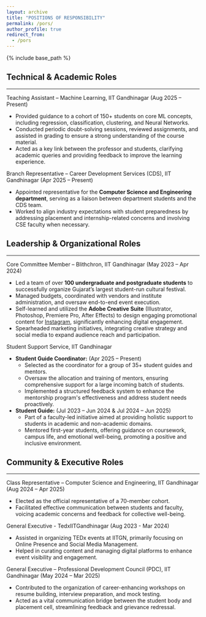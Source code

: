 ```yaml
---
layout: archive
title: "POSITIONS OF RESPONSIBILITY"
permalink: /pors/
author_profile: true
redirect_from:
  - /pors
---
```


{% include base_path %}

## **Technical & Academic Roles**
---

<div class="container">
  <div class="header">Teaching Assistant – Machine Learning, IIT Gandhinagar <span style="font-weight:normal;">(Aug 2025 – Present)</span></div>
  <div class="content">
    <ul>
      <li>Provided guidance to a cohort of 150+ students on core ML concepts, including regression, classification, clustering, and Neural Networks.</li>
      <li>Conducted periodic doubt-solving sessions, reviewed assignments, and assisted in grading to ensure a strong understanding of the course material.</li>
      <li>Acted as a key link between the professor and students, clarifying academic queries and providing feedback to improve the learning experience.</li>
    </ul>
  </div>
</div>

<div class="container">
  <div class="header">Branch Representative – Career Development Services (CDS), IIT Gandhinagar <span style="font-weight:normal;">(Apr 2025 – Present)</span></div>
  <div class="content">
    <ul>
      <li>Appointed representative for the <strong>Computer Science and Engineering department</strong>, serving as a liaison between department students and the CDS team.</li>
      <li>Worked to align industry expectations with student preparedness by addressing placement and internship-related concerns and involving CSE faculty when necessary.</li>
    </ul>
  </div>
</div>

## **Leadership & Organizational Roles**
---

<div class="container">
  <div class="header">Core Committee Member – Blithchron, IIT Gandhinagar <span style="font-weight:normal;">(May 2023 – Apr 2024)</span></div>
  <div class="content">
    <ul>
      <li>Led a team of over <strong>100 undergraduate and postgraduate students</strong> to successfully organize Gujarat’s largest student-run cultural festival.</li>
      <li>Managed budgets, coordinated with vendors and institute administration, and oversaw end-to-end event execution.</li>
      <li>Self-learned and utilized the <strong>Adobe Creative Suite</strong> (Illustrator, Photoshop, Premiere Pro, After Effects) to design engaging promotional content for <a href="https://www.instagram.com/blithchron_iitgn?igsh=MWV2ZzFjemVibWQ3cg==">Instagram</a>, significantly enhancing digital engagement.</li>
      <li>Spearheaded marketing initiatives, integrating creative strategy and social media to expand audience reach and participation.</li>
    </ul>
  </div>
</div>

<div class="container">
  <div class="header">Student Support Service, IIT Gandhinagar</div>
  <div class="content">
    <ul>
      <li><strong>Student Guide Coordinator:</strong> <span style="font-weight:normal;">(Apr 2025 – Present)</span>
        <ul>
          <li>Selected as the coordinator for a group of 35+ student guides and mentors.</li>
          <li>Oversaw the allocation and training of mentors, ensuring comprehensive support for a large incoming batch of students.</li>
          <li>Implemented a structured feedback system to enhance the mentorship program's effectiveness and address student needs proactively.</li>
        </ul>
      </li>
      <li><strong>Student Guide:</strong> <span style="font-weight:normal;">(Jul 2023 – Jun 2024 &amp; Jul 2024 – Jun 2025)</span>
        <ul>
          <li>Part of a faculty-led initiative aimed at providing holistic support to students in academic and non-academic domains.</li>
          <li>Mentored first-year students, offering guidance on coursework, campus life, and emotional well-being, promoting a positive and inclusive environment.</li>
        </ul>
      </li>
    </ul>
  </div>
</div>

## **Community & Executive Roles**
---

<div class="container">
  <div class="header">Class Representative – Computer Science and Engineering, IIT Gandhinagar <span style="font-weight:normal;">(Aug 2024 – Apr 2025)</span></div>
  <div class="content">
    <ul>
      <li>Elected as the official representative of a 70-member cohort.</li>
      <li>Facilitated effective communication between students and faculty, voicing academic concerns and feedback for collective well-being.</li>
    </ul>
  </div>
</div>

<div class="container">
  <div class="header">General Executive - TedxIITGandhinagar <span style="font-weight:normal;">(Aug 2023 - Mar 2024)</span></div>
  <div class="content">
    <ul>
      <li>Assisted in organizing TEDx events at IITGN, primarily focusing on Online Presence and Social Media Management.</li>
      <li>Helped in curating content and managing digital platforms to enhance event visibility and engagement.</li>
    </ul>
  </div>
</div>

<div class="container">
  <div class="header">General Executive – Professional Development Council (PDC), IIT Gandhinagar <span style="font-weight:normal;">(May 2024 – Mar 2025)</span></div>
  <div class="content">
    <ul>
      <li>Contributed to the organization of career-enhancing workshops on resume building, interview preparation, and mock testing.</li>
      <li>Acted as a vital communication bridge between the student body and placement cell, streamlining feedback and grievance redressal.</li>
    </ul>
  </div>
</div>
